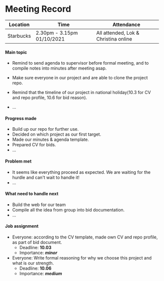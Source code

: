 # Meeting Record

| Location  | Time                        | Attendance                           |
| --------- | --------------------------- | ------------------------------------ |
| Starbucks | 2.30pm - 3.15pm  01/10/2021 | All attended, Lok & Christina online |

#### Main topic

- Remind to send agenda to supervisor before formal meeting, and to compile notes into minutes after meeting asap.

- Make sure everyone in our project and are able to clone the project repo.
- Remind that the timeline of our project in national holiday(10.3 for CV and repo profile, 10.6 for bid reason).
- ...

#### Progress made

- Build up our repo for further use.
- Decided on which project as our first target.
- Made our minutes & agenda template.
- Prepared CV for bids.
- ...

#### Problem met

- It seems like everything proceed as expected. We are waiting for the hurdle and can't wait to handle it!
- ...

#### What need to handle next

- Build the web for our team
- Compile all the idea from group into bid documentation.
- ...

#### Job assignment

- Everyone: according to the CV template, made own CV and repo profile, as part of bid document. 
  - Deadline: **10.03**
  - Importance: ***minor***
- Everyone: Write formal reasoning for why we choose this project and what is our strength.
  - Deadline: **10.06**
  - Importance: ***medium***

